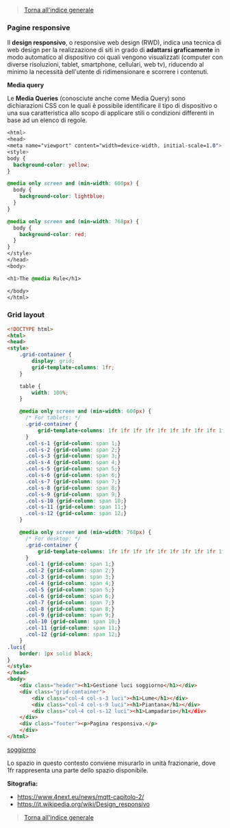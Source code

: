 >[Torna all'indice generale](README.md)


### **Pagine responsive**

Il **design responsivo**, o responsive web design (RWD), indica una tecnica di web design per la realizzazione di siti in grado di **adattarsi graficamente** in modo automatico al dispositivo coi quali vengono visualizzati (computer con diverse risoluzioni, tablet, smartphone, cellulari, web tv), riducendo al minimo la necessità dell'utente di ridimensionare e scorrere i contenuti.

**Media query**

Le **Media Queries** (conosciute anche come Media Query) sono dichiarazioni CSS con le quali è possibile identificare il tipo di dispositivo o una sua caratteristica allo scopo di applicare stili o condizioni differenti in base ad un elenco di regole.

```CSS
<html>
<head>
<meta name="viewport" content="width=device-width, initial-scale=1.0">
<style>
body {
  background-color: yellow;
}

@media only screen and (min-width: 600px) {
  body {
    background-color: lightblue;
  }
}

@media only screen and (min-width: 768px) {
  body {
    background-color: red;
  }
}
</style>
</head>
<body>

<h1>The @media Rule</h1>

</body>
</html>
  ```

### **Grid layout**

```html
<!DOCTYPE html>
<html>
<head>
<style>
	.grid-container {
		display: grid;
		grid-template-columns: 1fr;
	}

	table {
		width: 100%;
	}

	@media only screen and (min-width: 600px) {
	  /* For tablets: */
	  .grid-container {
		  grid-template-columns: 1fr 1fr 1fr 1fr 1fr 1fr 1fr 1fr 1fr 1fr 1fr 1fr;
	  }
	  .col-s-1 {grid-column: span 1;}
	  .col-s-2 {grid-column: span 2;}
	  .col-s-3 {grid-column: span 3;}
	  .col-s-4 {grid-column: span 4;}
	  .col-s-5 {grid-column: span 5;}
	  .col-s-6 {grid-column: span 6;}
	  .col-s-7 {grid-column: span 7;}
	  .col-s-8 {grid-column: span 8;}
	  .col-s-9 {grid-column: span 9;}
	  .col-s-10 {grid-column: span 10;}
	  .col-s-11 {grid-column: span 11;}
	  .col-s-12 {grid-column: span 12;}
	}

	@media only screen and (min-width: 768px) {
	  /* For desktop: */
	  .grid-container {
		  grid-template-columns: 1fr 1fr 1fr 1fr 1fr 1fr 1fr 1fr 1fr 1fr 1fr 1fr;
	  }
	  .col-1 {grid-column: span 1;}
	  .col-2 {grid-column: span 2;}
	  .col-3 {grid-column: span 3;}
	  .col-4 {grid-column: span 4;}
	  .col-5 {grid-column: span 5;}
	  .col-6 {grid-column: span 6;}
	  .col-7 {grid-column: span 7;}
	  .col-8 {grid-column: span 8;}
	  .col-9 {grid-column: span 9;}
	  .col-10 {grid-column: span 10;}
	  .col-11 {grid-column: span 11;}
	  .col-12 {grid-column: span 12;}
	}
.luci{
	border: 1px solid black;
}
</style>
</head>
<body>	
	<div class="header"><h1>Gestione luci soggiorno</h1></div>
	<div class="grid-container">
		<div class="col-4 col-s-3 luci"><h1>Lume</h1></div>
		<div class="col-4 col-s-9 luci"><h1>Piantana</h1></div>
		<div class="col-4 col-s-12 luci"><h1>Lampadario</h1</div>
	</div>
	<div class="footer"><p>Pagina responsiva.</p>
	</div>
</html>
```
[soggiorno](soggiorno.html)



Lo spazio in questo contesto conviene misurarlo in unità frazionarie, dove 1fr rappresenta una parte dello spazio disponibile. 

**Sitografia:**
- https://www.4next.eu/news/mqtt-capitolo-2/
- https://it.wikipedia.org/wiki/Design_responsivo

>[Torna all'indice generale](README.md)
